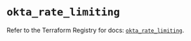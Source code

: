# `okta_rate_limiting`

Refer to the Terraform Registry for docs: [`okta_rate_limiting`](https://registry.terraform.io/providers/okta/okta/4.10.0/docs/resources/rate_limiting).
